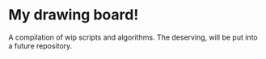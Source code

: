 # My drawing board!

A compilation of wip scripts and algorithms. The deserving, will be put into a future repository.
